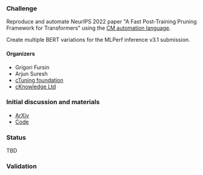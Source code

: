 ### Challenge

Reproduce and automate NeurIPS 2022 paper "A Fast Post-Training Pruning Framework for Transformers" 
using the [CM automation language](https://doi.org/10.5281/zenodo.8105339).

Create multiple BERT variations for the MLPerf inference v3.1 submission. 

#### Organizers

* Grigori Fursin
* Arjun Suresh
* [cTuning foundation](https://cTuning.org)
* [cKnowledge Ltd](https://cKnowledge.org)

### Initial discussion and materials

* [ArXiv](https://arxiv.org/abs/2204.09656)
* [Code](https://github.com/WoosukKwon/retraining-free-pruning)


### Status

TBD

### Validation 

